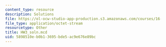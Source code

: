 ```yaml
---
content_type: resource
description: Solutions
file: https://ol-ocw-studio-app-production.s3.amazonaws.com/courses/16-881-robust-system-design-summer-1998/5898510eb0b13695bde5ac9e676e89bc_HW3_soln.mcd
file_type: application/octet-stream
resourcetype: Other
title: HW3_soln.mcd
uid: 5898510e-b0b1-3695-bde5-ac9e676e89bc
---
```

